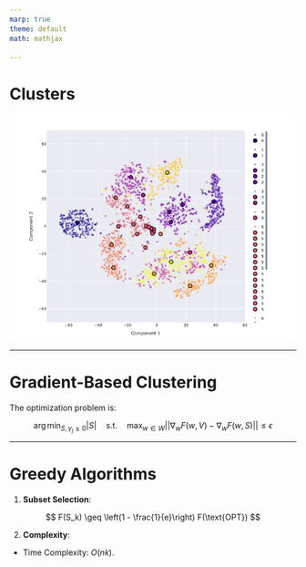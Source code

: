 ```yaml
---
marp: true
theme: default
math: mathjax

---
```


# **Clusters**

![Centered Image](../pics/submodular_maximization/sel_clusters.png)

---

# **Gradient-Based Clustering**

The optimization problem is:

$$
\arg \min_{S, \gamma_j \geq 0} |S| \quad \text{s.t.} \quad \max_{w \in W} ||\nabla_w F(w, V) - \nabla_w F(w, S)|| \leq \epsilon
$$

---

# **Greedy Algorithms**

1. **Subset Selection**:

$$
F(S_k) \geq \left(1 - \frac{1}{e}\right) F(\text{OPT})
$$

2. **Complexity**:

- Time Complexity: $O(nk)$.